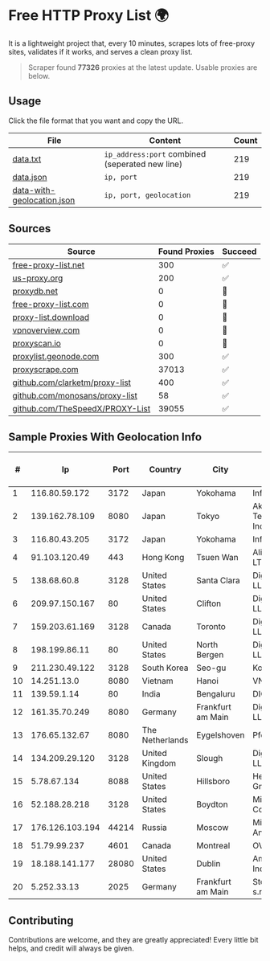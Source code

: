 
# Free HTTP Proxy List 🌍

It is a lightweight project that, every 10 minutes, scrapes lots of free-proxy sites, validates if it works, and serves a clean proxy list.


> Scraper found **77326** proxies at the latest update. Usable proxies are below.

## Usage

Click the file format that you want and copy the URL.


|File|Content|Count|
|----|-------|-----|
|[data.txt](https://raw.githubusercontent.com/themiralay/Proxy-List-World/master/data.txt)|`ip_address:port` combined (seperated new line)|219|
|[data.json](https://raw.githubusercontent.com/themiralay/Proxy-List-World/master/data.json)|`ip, port`|219|
|[data-with-geolocation.json](https://raw.githubusercontent.com/themiralay/Proxy-List-World/master/data-with-geolocation.json)|`ip, port, geolocation`|219|

## Sources

|Source|Found Proxies|Succeed|
|------|-------------|-------|
|[free-proxy-list.net](https://free-proxy-list.net)|300|✅|
|[us-proxy.org](https://www.us-proxy.org)|200|✅|
|[proxydb.net](http://proxydb.net)|0|🚫|
|[free-proxy-list.com](https://free-proxy-list.com/?page=&port=&type%5B%5D=http&type%5B%5D=https&up_time=0&search=Search)|0|🚫|
|[proxy-list.download](https://www.proxy-list.download/HTTP)|0|🚫|
|[vpnoverview.com](https://vpnoverview.com/privacy/anonymous-browsing/free-proxy-servers)|0|🚫|
|[proxyscan.io](https://www.proxyscan.io)|0|🚫|
|[proxylist.geonode.com](https://proxylist.geonode.com/api/proxy-list?limit=300&page=1&sort_by=lastChecked&sort_type=desc&protocols=http,https)|300|✅|
|[proxyscrape.com](https://api.proxyscrape.com/v2/?request=displayproxies&protocol=http&timeout=10000&country=all&ssl=all&anonymity=all)|37013|✅|
|[github.com/clarketm/proxy-list](https://raw.githubusercontent.com/clarketm/proxy-list/master/proxy-list-raw.txt)|400|✅|
|[github.com/monosans/proxy-list](https://raw.githubusercontent.com/monosans/proxy-list/main/proxies/http.txt)|58|✅|
|[github.com/TheSpeedX/PROXY-List](https://raw.githubusercontent.com/TheSpeedX/PROXY-List/master/http.txt)|39055|✅|


## Sample Proxies With Geolocation Info

|#|Ip|Port|Country|City|Internet Service Provider|
|-|--|----|-------|----|-------------------------|
|1|116.80.59.172|3172|Japan|Yokohama|InfoSphere|
|2|139.162.78.109|8080|Japan|Tokyo|Akamai Technologies, Inc.|
|3|116.80.43.205|3172|Japan|Yokohama|InfoSphere|
|4|91.103.120.49|443|Hong Kong|Tsuen Wan|Alice Networks LTD|
|5|138.68.60.8|3128|United States|Santa Clara|DigitalOcean, LLC|
|6|209.97.150.167|80|United States|Clifton|DigitalOcean, LLC|
|7|159.203.61.169|3128|Canada|Toronto|DigitalOcean, LLC|
|8|198.199.86.11|80|United States|North Bergen|DigitalOcean, LLC|
|9|211.230.49.122|3128|South Korea|Seo-gu|Korea Telecom|
|10|14.251.13.0|8080|Vietnam|Hanoi|VNPT|
|11|139.59.1.14|80|India|Bengaluru|DIGITALOCEAN|
|12|161.35.70.249|8080|Germany|Frankfurt am Main|DigitalOcean, LLC|
|13|176.65.132.67|8080|The Netherlands|Eygelshoven|Pfcloud UG|
|14|134.209.29.120|3128|United Kingdom|Slough|DigitalOcean, LLC|
|15|5.78.67.134|8088|United States|Hillsboro|Hetzner Online GmbH|
|16|52.188.28.218|3128|United States|Boydton|Microsoft Corporation|
|17|176.126.103.194|44214|Russia|Moscow|Miglovets Egor Andreevich|
|18|51.79.99.237|4601|Canada|Montreal|OVH SAS|
|19|18.188.141.177|28080|United States|Dublin|Amazon.com, Inc.|
|20|5.252.33.13|2025|Germany|Frankfurt am Main|StormWall s.r.o.|



## Contributing

Contributions are welcome, and they are greatly appreciated! Every
little bit helps, and credit will always be given.

